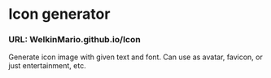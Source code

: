 # Icon generator
### URL: WelkinMario.github.io/Icon

Generate icon image with given text and font. Can use as avatar, favicon, or just entertainment, etc.
